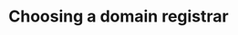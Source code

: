 ---
layout: layouts/base-article.njk
title: Choosing a domain registrar
excerpt: ""
categories: browse
tags: [guide,getting-started]
primary_tag:
secondary_tag: getting-started
status: draft
---
